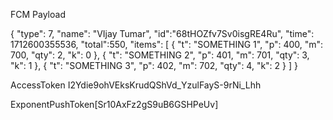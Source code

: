 FCM Payload

{ "type": 7, "name": "VIjay Tumar", "id":"68tHOZfv7Sv0isgRE4Ru", "time": 1712600355536, "total":550, "items": [ { "t": "SOMETHING 1", "p": 400, "m": 700, "qty": 2, "k": 0 }, { "t": "SOMETHING 2", "p": 401, "m": 701, "qty": 3, "k": 1 }, { "t": "SOMETHING 3", "p": 402, "m": 702, "qty": 4, "k": 2 } ] }

AccessToken
I2Ydie9ohVEksKrudQShVd_YzulFayS-9rNi_Lhh

ExponentPushToken[Sr10AxFz2gS9uB6GSHPeUv]
